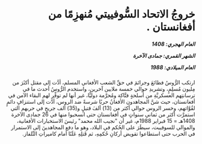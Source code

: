<h1 dir="rtl">خروجُ الاتحاد السُّوفييتي مُنهزِمًا من أفغانستان .</h1>

<h5 dir="rtl">العام الهجري:  1408

الشهر القمري: جمادى الآخرة

العام الميلادي: 1988</h5>

<p dir="rtl">ارتكب الرُّوسُ فظائعَ وجرائمَ في حقِّ الشعب الأفغاني المسلم، أدَّت إلى مقتل أكثَرَ من مِليون مُسلِمٍ، وتشريدِ حوالي خمسة ملايين آخرين، واستخدم الرُّوسُ أحدث ما في ترسانتِهم العسكريَّةِ من أسلحةٍ فتَّاكة ومُحرَّمة دوليًّا، غير أنها لم توفِّر لهم البقاء الآمن في أفغانستان، حيث شنَّ المجاهدون الأفغانُ حربًا شرسةً ضد الروس، أدَّت إلى استنزافٍ دائمٍ لقُوَّاتهم، وخسر الروس حوالي أكثر من (13) ألفَ قتيلٍ و(35) ألف جريحٍ في حربهم التي استمرَّت أكثر من ثماني سنواتٍ في أفغانستان حتى انسحبوا منها في 26 جمادى الآخرة 1408هـ = 15 فبراير 1988م، غير أن "نجيب الله محمد" رئيسَ الاستخبارات الأفغانية، والموالي للسوفييت، سيطَرَ على الحُكم في البلاد، وهو ما دفع المجاهدينَ إلى الاستمرار في الحرب حتى استطاعوا تقويض أركانِ حُكمِهِ، ثم قَتلِهِ عَلَنًا أمام كاميراتِ التِّلفاز.</p></br>
